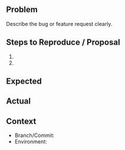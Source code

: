 ## Problem

Describe the bug or feature request clearly.

## Steps to Reproduce / Proposal

1. 
2. 

## Expected

## Actual

## Context
- Branch/Commit:
- Environment:
